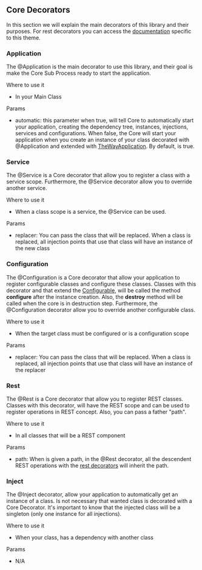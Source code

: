 ## Core Decorators

In this section we will explain the main decorators of this library and their purposes.
For rest decorators you can access the [documentation](./rest-decorators.md) specific to this theme.

### Application
The @Application is the main decorator to use this library, and their goal is make the Core Sub Process ready to start the application.

Where to use it

 - In your Main Class

Params

 - automatic: this parameter when true, will tell Core to automatically start your application, creating the dependency tree, instances, injections, services and configurations.
   When false, the Core will start your application when you create an instance of your class decorated with @Application and extended with [TheWayApplication](../the-way-application.md).
   By default, is true.

### Service
The @Service is a Core decorator that allow you to register a class with a service scope.
Furthermore, the @Service decorator allow you to override another service.

Where to use it

 - When a class scope is a service, the @Service can be used.

Params

 - replacer: You can pass the class that will be replaced. When a class is replaced, all injection points that use that class will have an instance of the new class

### Configuration
The @Configuration is a Core decorator that allow your application to register configurable classes and configure these classes.
Classes with this decorator and that extend the [Configurable](../shared/abstract/configurable.md), will be called the method **configure** after the instance creation. Also, the **destroy** method will be called when the core is in destruction step.
Furthermore, the @Configuration decorator allow you to override another configurable class.

Where to use it

- When the target class must be configured or is a configuration scope

Params

- replacer: You can pass the class that will be replaced. When a class is replaced, all injection points that use that class will have an instance of the replacer

### Rest
The @Rest is a Core decorator that allow you to register REST classes.
Classes with this decorator, will have the REST scope and can be used to register operations in REST concept. Also, you can pass a father "path".

Where to use it

 - In all classes that will be a REST component

Params

 - path: When is given a path, in the @Rest decorator, all the descendent REST operations with the [rest decorators](./rest-decorators.md) will inherit the path.

### Inject

The @Inject decorator, allow your application to automatically get an instance of a class. Is not necessary that wanted class is decorated with a Core Decorator.
It's important to know that the injected class will be a singleton (only one instance for all injections).

Where to use it

 - When your class, has a dependency with another class

Params

 - N/A